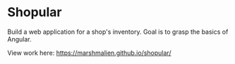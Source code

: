 # Shopular

Build a web application for a shop's inventory. Goal is to grasp the basics of Angular.

View work here: https://marshmalien.github.io/shopular/
